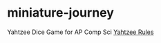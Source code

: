 # miniature-journey
Yahtzee Dice Game for AP Comp Sci
[Yahtzee Rules](https://www.hasbro.com/common/instruct/Yahtzee.pdf)
